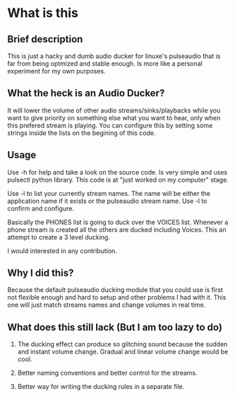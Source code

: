# What is this

## Brief description

This is just a hacky and dumb audio ducker for linuxe's pulseaudio that is far from being optmized and
stable enough. Is more like a personal experiment for my own purposes. 

## What the heck is an Audio Ducker?

It will lower the volume of other audio streams/sinks/playbacks while you want
to give priority on something else what you want to hear, only when this prefered stream is playing.
You can configure this by setting some strings inside the lists on the begining
of this code. 

## Usage

Use -h for help and take a look on the source code. Is very simple and uses
pulsectl python library. This code is at "just worked on my computer" stage. 

Use -l to list your currently stream names. The name will be either the
application name if it exists or the pulseaudio stream name. Use -l to confirm
and configure.

Basically the PHONES list is going to duck over the VOICES list. Whenever
a phone stream is created all the others are ducked including Voices. This an
attempt to create a 3 level ducking. 

I would interested in any contribution.

## Why I did this?

Because the default pulseaudio ducking module that you could use is first not
flexible enough and hard to setup and other problems I had with it. This one
will just match streams names and change volumes in real time. 

## What does this still lack (But I am too lazy to do)

1. The ducking effect can produce so glitching sound because the  sudden and
   instant volume change. Gradual and linear volume change would be cool.

2. Better naming conventions and better control for the streams.

3. Better way for writing the ducking rules in a separate file. 
